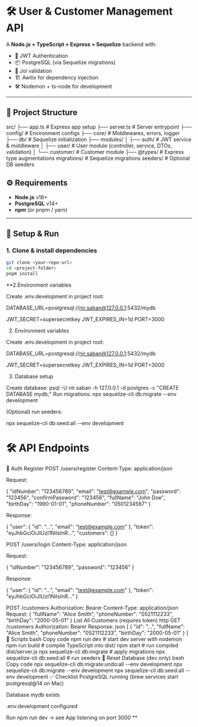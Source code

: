 # 🛠️ User & Customer Management API

A **Node.js + TypeScript + Express + Sequelize** backend with:

- 🔐 JWT Authentication
- 📦 PostgreSQL (via Sequelize migrations)
- 📑 Joi validation
- 🏗️ Awilix for dependency injection
- 🛠️ Nodemon + ts-node for development

---

## 📂 Project Structure
src/
├── app.ts # Express app setup
├── server.ts # Server entrypoint
├── config/ # Environment configs
├── core/ # Middlewares, errors, logger
├── db/ # Sequelize initialization
├── modules/
│ ├── auth/ # JWT service & middleware
│ ├── user/ # User module (controller, service, DTOs, validation)
│ └── customer/ # Customer module
├── @types/ # Express type augmentations
migrations/ # Sequelize migrations
seeders/ # Optional DB seeders

## ⚙️ Requirements

- **Node.js** v18+
- **PostgreSQL** v14+
- **npm** (or pnpm / yarn)

---

## 🚀 Setup & Run

### 1. Clone & install dependencies

```bash
git clone <your-repo-url>
cd <project-folder>
pnpm install
```

**2.Environment variables

Create .env.development in project root:

DATABASE_URL=postgresql://nir.saban@127.0.0.1:5432/mydb

JWT_SECRET=supersecretkey
JWT_EXPIRES_IN=1d
PORT=3000

2. Environment variables

Create .env.development in project root:

DATABASE_URL=postgresql://nir.saban@127.0.0.1:5432/mydb

JWT_SECRET=supersecretkey
JWT_EXPIRES_IN=1d
PORT=3000

3. Database setup

Create database:
psql -U nir.saban -h 127.0.0.1 -d postgres -c "CREATE DATABASE mydb;"
Run migrations:
npx sequelize-cli db:migrate --env development

(Optional) run seeders:

npx sequelize-cli db:seed:all --env development


# 🛠️ API Endpoints
🔑 Auth
Register
POST /users/register
Content-Type: application/json


Request:

{
  "idNumber": "123456789",
  "email": "test@example.com",
  "password": "123456",
  "confirmPassword": "123456",
  "fullName": "John Doe",
  "birthDay": "1990-01-01",
  "phoneNumber": "0501234567"
}

Response:

{
"user": { "id": "...", "email": "test@example.com" },
"token": "eyJhbGciOiJIUzI1NiIsInR...",
"customers": []
}

POST /users/login
Content-Type: application/json

Request:

{
"idNumber": "123456789",
"password": "123456"
}


Response:

{
"user": { "id": "...", "email": "test@example.com" },
"token": "eyJhbGciOiJIUzI1NiIsInR..."
}

POST /customers
Authorization: Bearer <token>
Content-Type: application/json
Request:
{
"fullName": "Alice Smith",
"phoneNumber": "0521112233",
"birthDay": "2000-05-01"
}
List All Customers (requires token)
http
GET /customers
Authorization: Bearer <token>
Response:
json
[
{
"id": "...",
"fullName": "Alice Smith",
"phoneNumber": "0521112233",
"birthDay": "2000-05-01"
}
]
📜 Scripts
bash
Copy code
npm run dev        # start dev server with nodemon
npm run build      # compile TypeScript into dist/
npm start          # run compiled dist/server.js
npx sequelize-cli db:migrate   # apply migrations
npx sequelize-cli db:seed:all  # run seeders
🔄 Reset Database (dev only)
bash
Copy code
npx sequelize-cli db:migrate:undo:all --env development
npx sequelize-cli db:migrate --env development
npx sequelize-cli db:seed:all --env development
✅ Checklist
PostgreSQL running (brew services start postgresql@14 on Mac)

Database mydb exists

.env.development configured

Run npm run dev → see App listening on port 3000
**